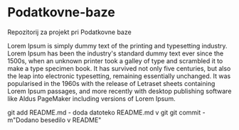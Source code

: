 # Podatkovne-baze
Repozitorij za projekt pri Podatkovne baze

Lorem Ipsum is simply dummy text of the printing and typesetting industry. Lorem Ipsum has been the industry's standard dummy text ever since the 1500s, when an unknown printer took a galley of type and scrambled it to make a type specimen book. It has survived not only five centuries, but also the leap into electronic typesetting, remaining essentially unchanged. It was popularised in the 1960s with the release of Letraset sheets containing Lorem Ipsum passages, and more recently with desktop publishing software like Aldus PageMaker including versions of Lorem Ipsum.

git add README.md - doda datoteko
README.md v git
git commit -m"Dodano besedilo v README"